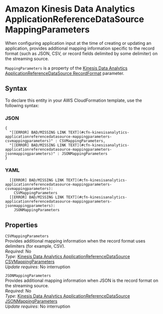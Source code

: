 # Amazon Kinesis Data Analytics ApplicationReferenceDataSource MappingParameters<a name="aws-properties-kinesisanalytics-applicationreferencedatasource-mappingparameters"></a>

When configuring application input at the time of creating or updating an application, provides additional mapping information specific to the record format \(such as JSON, CSV, or record fields delimited by some delimiter\) on the streaming source\. 

 `MappingParameters` is a property of the [Kinesis Data Analytics ApplicationReferenceDataSource RecordFormat](aws-properties-kinesisanalytics-applicationreferencedatasource-recordformat.md) parameter\. 

## Syntax<a name="aws-properties-kinesisanalytics-applicationreferencedatasource-mappingparameters-syntax"></a>

To declare this entity in your AWS CloudFormation template, use the following syntax:

### JSON<a name="aws-properties-kinesisanalytics-applicationreferencedatasource-mappingparameters-syntax.json"></a>

```
{
  "[[ERROR] BAD/MISSING LINK TEXT](#cfn-kinesisanalytics-applicationreferencedatasource-mappingparameters-csvmappingparameters)" : CSVMappingParameters,
  "[[ERROR] BAD/MISSING LINK TEXT](#cfn-kinesisanalytics-applicationreferencedatasource-mappingparameters-jsonmappingparameters)" : JSONMappingParameters
}
```

### YAML<a name="aws-properties-kinesisanalytics-applicationreferencedatasource-mappingparameters-syntax.yaml"></a>

```
  [[ERROR] BAD/MISSING LINK TEXT](#cfn-kinesisanalytics-applicationreferencedatasource-mappingparameters-csvmappingparameters): 
    CSVMappingParameters
  [[ERROR] BAD/MISSING LINK TEXT](#cfn-kinesisanalytics-applicationreferencedatasource-mappingparameters-jsonmappingparameters): 
    JSONMappingParameters
```

## Properties<a name="aws-properties-kinesisanalytics-applicationreferencedatasource-mappingparameters-properties"></a>

`CSVMappingParameters`  
Provides additional mapping information when the record format uses delimiters \(for example, CSV\)\.   
 *Required*: No  
 *Type*: [Kinesis Data Analytics ApplicationReferenceDataSource CSVMappingParameters](aws-properties-kinesisanalytics-applicationreferencedatasource-csvmappingparameters.md)  
 *Update requires*: No interruption 

`JSONMappingParameters`  
Provides additional mapping information when JSON is the record format on the streaming source\.  
 *Required*: No  
 *Type*: [Kinesis Data Analytics ApplicationReferenceDataSource JSONMappingParameters](aws-properties-kinesisanalytics-applicationreferencedatasource-jsonmappingparameters.md)  
 *Update requires*: No interruption 
